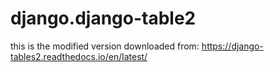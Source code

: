 # django.django-table2
this is the modified version downloaded from: https://django-tables2.readthedocs.io/en/latest/
